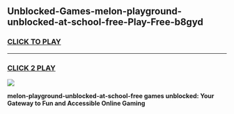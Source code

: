 
## Unblocked-Games-melon-playground-unblocked-at-school-free-Play-Free-b8gyd
<h3>
<a href="https://premium76.site?title=melon-playground-unblocked-at-school-free&ref=20M">CLICK TO PLAY</a></h3>
<hr>

<h3>
<a href="https://premium76.site?title=melon-playground-unblocked-at-school-free&ref=20M">CLICK 2 PLAY</a>
  
</h3>

<a href="https://premium76.site?title=melon-playground-unblocked-at-school-free&ref=19M"><img src="https://clearcache.store/games.png"></a>


**melon-playground-unblocked-at-school-free games unblocked: Your Gateway to Fun and Accessible Online Gaming**
